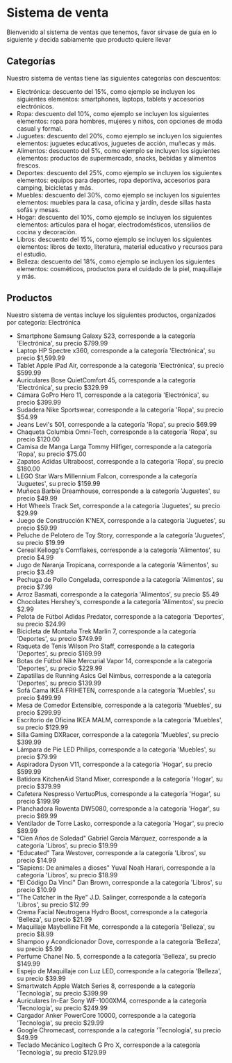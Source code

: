 # Sistema de venta
Bienvenido al sistema de ventas que tenemos, favor sirvase de guia en lo siguiente y decida sabiamente que producto quiere llevar

## Categorías
Nuestro sistema de ventas tiene las siguientes categorías con descuentos:
- Electrónica: descuento del 15%, como ejemplo se incluyen los siguientes elementos: smartphones, laptops, tablets y accesorios electrónicos.
- Ropa: descuento del 10%, como ejemplo se incluyen los siguientes elementos: ropa para hombres, mujeres y niños, con opciones de moda casual y formal.
- Juguetes: descuento del 20%, como ejemplo se incluyen los siguientes elementos: juguetes educativos, juguetes de acción, muñecas y más.
- Alimentos: descuento del 5%, como ejemplo se incluyen los siguientes elementos: productos de supermercado, snacks, bebidas y alimentos frescos.
- Deportes: descuento del 25%, como ejemplo se incluyen los siguientes elementos: equipos para deportes, ropa deportiva, accesorios para camping, bicicletas y más.
- Muebles: descuento del 30%, como ejemplo se incluyen los siguientes elementos: muebles para la casa, oficina y jardín, desde sillas hasta sofás y mesas.
- Hogar: descuento del 10%, como ejemplo se incluyen los siguientes elementos: artículos para el hogar, electrodomésticos, utensilios de cocina y decoración.
- Libros: descuento del 15%, como ejemplo se incluyen los siguientes elementos: libros de texto, literatura, material educativo y recursos para el estudio.
- Belleza: descuento del 18%, como ejemplo se incluyen los siguientes elementos: cosméticos, productos para el cuidado de la piel, maquillaje y más.

## Productos
Nuestro sistema de ventas incluye los siguientes productos, organizados por categoría:
Electrónica
- Smartphone Samsung Galaxy S23, corresponde a la categoría 'Electrónica', su precio $799.99
- Laptop HP Spectre x360, corresponde a la categoría 'Electrónica', su precio $1,599.99
- Tablet Apple iPad Air, corresponde a la categoría 'Electrónica', su precio $599.99
- Auriculares Bose QuietComfort 45, corresponde a la categoría 'Electrónica', su precio $329.99
- Cámara GoPro Hero 11, corresponde a la categoría 'Electrónica', su precio $399.99
- Sudadera Nike Sportswear, corresponde a la categoría 'Ropa', su precio $54.99
- Jeans Levi's 501, corresponde a la categoría 'Ropa', su precio $69.99
- Chaqueta Columbia Omni-Tech, corresponde a la categoría 'Ropa', su precio $120.00
- Camisa de Manga Larga Tommy Hilfiger, corresponde a la categoría 'Ropa', su precio $75.00
- Zapatos Adidas Ultraboost, corresponde a la categoría 'Ropa', su precio $180.00
- LEGO Star Wars Millennium Falcon, corresponde a la categoría 'Juguetes', su precio $159.99
- Muñeca Barbie Dreamhouse, corresponde a la categoría 'Juguetes', su precio $49.99
- Hot Wheels Track Set, corresponde a la categoría 'Juguetes', su precio $29.99
- Juego de Construcción K'NEX, corresponde a la categoría 'Juguetes', su precio $59.99
- Peluche de Pelotero de Toy Story, corresponde a la categoría 'Juguetes', su precio $19.99
- Cereal Kellogg's Cornflakes, corresponde a la categoría 'Alimentos', su precio $4.99
- Jugo de Naranja Tropicana, corresponde a la categoría 'Alimentos', su precio $3.49
- Pechuga de Pollo Congelada, corresponde a la categoría 'Alimentos', su precio $7.99
- Arroz Basmati, corresponde a la categoría 'Alimentos', su precio $5.49
- Chocolates Hershey's, corresponde a la categoría 'Alimentos', su precio $2.99
- Pelota de Fútbol Adidas Predator, corresponde a la categoría 'Deportes', su precio $24.99
- Bicicleta de Montaña Trek Marlin 7, corresponde a la categoría 'Deportes', su precio $749.99
- Raqueta de Tenis Wilson Pro Staff, corresponde a la categoría 'Deportes', su precio $169.99
- Botas de Fútbol Nike Mercurial Vapor 14, corresponde a la categoría 'Deportes', su precio $229.99
- Zapatillas de Running Asics Gel Nimbus, corresponde a la categoría 'Deportes', su precio $139.99
- Sofá Cama IKEA FRIHETEN, corresponde a la categoría 'Muebles', su precio $499.99
- Mesa de Comedor Extensible, corresponde a la categoría 'Muebles', su precio $299.99
- Escritorio de Oficina IKEA MALM, corresponde a la categoría 'Muebles', su precio $129.99
- Silla Gaming DXRacer, corresponde a la categoría 'Muebles', su precio $399.99
- Lámpara de Pie LED Philips, corresponde a la categoría 'Muebles', su precio $79.99
- Aspiradora Dyson V11, corresponde a la categoría 'Hogar', su precio $599.99
- Batidora KitchenAid Stand Mixer, corresponde a la categoría 'Hogar', su precio $379.99
- Cafetera Nespresso VertuoPlus, corresponde a la categoría 'Hogar', su precio $199.99
- Planchadora Rowenta DW5080, corresponde a la categoría 'Hogar', su precio $69.99
- Ventilador de Torre Lasko, corresponde a la categoría 'Hogar', su precio $89.99
- "Cien Años de Soledad" Gabriel García Márquez, corresponde a la categoría 'Libros', su precio $19.99
- "Educated" Tara Westover, corresponde a la categoría 'Libros', su precio $14.99
- "Sapiens: De animales a dioses" Yuval Noah Harari, corresponde a la categoría 'Libros', su precio $18.99
- "El Código Da Vinci" Dan Brown, corresponde a la categoría 'Libros', su precio $10.99
- "The Catcher in the Rye" J.D. Salinger, corresponde a la categoría 'Libros', su precio $12.99
- Crema Facial Neutrogena Hydro Boost, corresponde a la categoría 'Belleza', su precio $21.99
- Maquillaje Maybelline Fit Me, corresponde a la categoría 'Belleza', su precio $8.99
- Shampoo y Acondicionador Dove, corresponde a la categoría 'Belleza', su precio $5.99
- Perfume Chanel No. 5, corresponde a la categoría 'Belleza', su precio $149.99
- Espejo de Maquillaje con Luz LED, corresponde a la categoría 'Belleza', su precio $39.99
- Smartwatch Apple Watch Series 8, corresponde a la categoría 'Tecnología', su precio $399.99
- Auriculares In-Ear Sony WF-1000XM4, corresponde a la categoría 'Tecnología', su precio $249.99
- Cargador Anker PowerCore 10000, corresponde a la categoría 'Tecnología', su precio $29.99
- Google Chromecast, corresponde a la categoría 'Tecnología', su precio $49.99
- Teclado Mecánico Logitech G Pro X, corresponde a la categoría 'Tecnología', su precio $129.99
